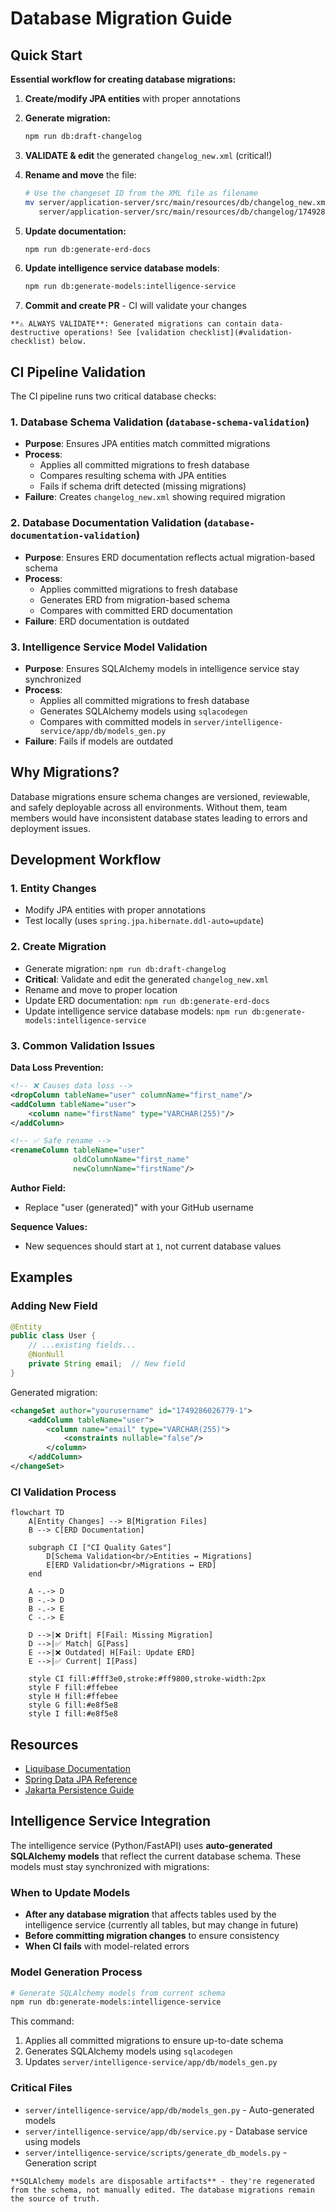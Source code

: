 # Database Migration Guide

## Quick Start

**Essential workflow for creating database migrations:**

1. **Create/modify JPA entities** with proper annotations

2. **Generate migration:**

   ```bash
   npm run db:draft-changelog
   ```

3. **VALIDATE & edit** the generated `changelog_new.xml` (critical!)

4. **Rename and move** the file:

   ```bash
   # Use the changeset ID from the XML file as filename
   mv server/application-server/src/main/resources/db/changelog_new.xml \
      server/application-server/src/main/resources/db/changelog/1749286026779_changelog.xml
   ```

5. **Update documentation:**

   ```bash
   npm run db:generate-erd-docs
   ```

6. **Update intelligence service database models**:

   ```bash
   npm run db:generate-models:intelligence-service
   ```

7. **Commit and create PR** - CI will validate your changes

```{danger}
**⚠️ ALWAYS VALIDATE**: Generated migrations can contain data-destructive operations! See [validation checklist](#validation-checklist) below.
```

## CI Pipeline Validation

The CI pipeline runs two critical database checks:

### 1. Database Schema Validation (`database-schema-validation`)

- **Purpose**: Ensures JPA entities match committed migrations
- **Process**:
  - Applies all committed migrations to fresh database
  - Compares resulting schema with JPA entities
  - Fails if schema drift detected (missing migrations)
- **Failure**: Creates `changelog_new.xml` showing required migration

### 2. Database Documentation Validation (`database-documentation-validation`)

- **Purpose**: Ensures ERD documentation reflects actual migration-based schema
- **Process**:
  - Applies committed migrations to fresh database
  - Generates ERD from migration-based schema
  - Compares with committed ERD documentation
- **Failure**: ERD documentation is outdated

### 3. Intelligence Service Model Validation

- **Purpose**: Ensures SQLAlchemy models in intelligence service stay synchronized
- **Process**:
  - Applies all committed migrations to fresh database
  - Generates SQLAlchemy models using `sqlacodegen`
  - Compares with committed models in `server/intelligence-service/app/db/models_gen.py`
- **Failure**: Fails if models are outdated

## Why Migrations?

Database migrations ensure schema changes are versioned, reviewable, and safely deployable across all environments. Without them, team members would have inconsistent database states leading to errors and deployment issues.

## Development Workflow

### 1. Entity Changes

- Modify JPA entities with proper annotations
- Test locally (uses `spring.jpa.hibernate.ddl-auto=update`)

### 2. Create Migration

- Generate migration: `npm run db:draft-changelog`
- **Critical**: Validate and edit the generated `changelog_new.xml`
- Rename and move to proper location
- Update ERD documentation: `npm run db:generate-erd-docs`
- Update intelligence service database models: `npm run db:generate-models:intelligence-service`

### 3. Common Validation Issues

**Data Loss Prevention:**

```xml
<!-- ❌ Causes data loss -->
<dropColumn tableName="user" columnName="first_name"/>
<addColumn tableName="user">
    <column name="firstName" type="VARCHAR(255)"/>
</addColumn>

<!-- ✅ Safe rename -->
<renameColumn tableName="user"
              oldColumnName="first_name"
              newColumnName="firstName"/>
```

**Author Field:**

- Replace "user (generated)" with your GitHub username

**Sequence Values:**

- New sequences should start at `1`, not current database values

## Examples

### Adding New Field

```java
@Entity
public class User {
    // ...existing fields...
    @NonNull
    private String email;  // New field
}
```

Generated migration:

```xml
<changeSet author="yourusername" id="1749286026779-1">
    <addColumn tableName="user">
        <column name="email" type="VARCHAR(255)">
            <constraints nullable="false"/>
        </column>
    </addColumn>
</changeSet>
```

### CI Validation Process

```mermaid
flowchart TD
    A[Entity Changes] --> B[Migration Files]
    B --> C[ERD Documentation]

    subgraph CI ["CI Quality Gates"]
        D[Schema Validation<br/>Entities ↔ Migrations]
        E[ERD Validation<br/>Migrations ↔ ERD]
    end

    A -.-> D
    B -.-> D
    B -.-> E
    C -.-> E

    D -->|❌ Drift| F[Fail: Missing Migration]
    D -->|✅ Match| G[Pass]
    E -->|❌ Outdated| H[Fail: Update ERD]
    E -->|✅ Current| I[Pass]

    style CI fill:#fff3e0,stroke:#ff9800,stroke-width:2px
    style F fill:#ffebee
    style H fill:#ffebee
    style G fill:#e8f5e8
    style I fill:#e8f5e8
```

## Resources

- [Liquibase Documentation](https://docs.liquibase.com/home.html)
- [Spring Data JPA Reference](https://docs.spring.io/spring-data/jpa/docs/current/reference/html/)
- [Jakarta Persistence Guide](https://jakarta.ee/specifications/persistence/)

## Intelligence Service Integration

The intelligence service (Python/FastAPI) uses **auto-generated SQLAlchemy models** that reflect the current database schema. These models must stay synchronized with migrations:

### When to Update Models

- **After any database migration** that affects tables used by the intelligence service (currently all tables, but may change in future)
- **Before committing migration changes** to ensure consistency
- **When CI fails** with model-related errors

### Model Generation Process

```bash
# Generate SQLAlchemy models from current schema
npm run db:generate-models:intelligence-service
```

This command:

1. Applies all committed migrations to ensure up-to-date schema
2. Generates SQLAlchemy models using `sqlacodegen`
3. Updates `server/intelligence-service/app/db/models_gen.py`

### Critical Files

- `server/intelligence-service/app/db/models_gen.py` - Auto-generated models
- `server/intelligence-service/app/db/service.py` - Database service using models
- `server/intelligence-service/scripts/generate_db_models.py` - Generation script

```{note}
**SQLAlchemy models are disposable artifacts** - they're regenerated from the schema, not manually edited. The database migrations remain the source of truth.
```
